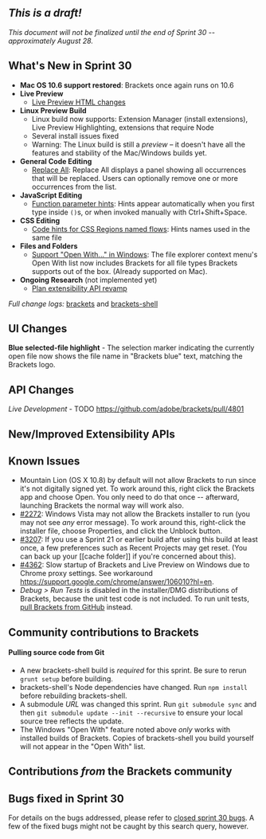 _This is a draft!_
--------------------
_This document will not be finalized until the end of Sprint 30 -- approximately August 28._

What's New in Sprint 30
-----------------------
* **Mac OS 10.6 support restored**: Brackets once again runs on 10.6
* **Live Preview**
    * [Live Preview HTML changes](https://trello.com/c/cc8kk9zG/927-5-live-development-html-initial-implementation)
* **Linux Preview Build**
    * Linux build now supports: Extension Manager (install extensions), Live Preview Highlighting, extensions that require Node
    * Several install issues fixed
    * Warning: The Linux build is still a _preview_ &ndash; it doesn't have all the features and stability of the Mac/Windows builds yet.
* **General Code Editing**
    * [Replace All](https://github.com/adobe/brackets/pull/4686): Replace All displays a panel showing all occurrences that will be replaced. Users can optionally remove one or more occurrences from the list.
* **JavaScript Editing**
    * [Function parameter hints](https://github.com/adobe/brackets/pull/4637): Hints appear automatically when you first type inside `()`s, or when invoked manually with Ctrl+Shift+Space.
* **CSS Editing**
    * [Code hints for CSS Regions named flows](https://trello.com/c/gNvtHgu7/949-1-css-regions-named-flow): Hints names used in the same file
* **Files and Folders**
    * [Support "Open With..." in Windows](https://github.com/adobe/brackets-shell/pull/299): The file explorer context menu's Open With list now includes Brackets for all file types Brackets supports out of the box. (Already supported on Mac).
* **Ongoing Research** (not implemented yet)
    * [Plan extensibility API revamp](https://trello.com/c/rnN0XwK0/876-3-research-extension-api-design)


_Full change logs:_ [brackets](https://github.com/adobe/brackets/compare/sprint-29...sprint-30#commits_bucket) and [brackets-shell](https://github.com/adobe/brackets-shell/compare/sprint-29...sprint-30#commits_bucket)


UI Changes
----------
**Blue selected-file highlight** - The selection marker indicating the currently open file now shows the file name in "Brackets blue" text, matching the Brackets logo.


API Changes
-----------

*Live Development* - TODO https://github.com/adobe/brackets/pull/4801

New/Improved Extensibility APIs
-------------------------------


Known Issues
------------
* Mountain Lion (OS X 10.8) by default will not allow Brackets to run since it's not digitally signed yet. To work around this, right click the Brackets app and choose Open. You only need to do that once -- afterward, launching Brackets the normal way will work also.
* [#2272](https://github.com/adobe/brackets/issues/2272): Windows Vista may not allow the Brackets installer to run (you may not see _any_ error message). To work around this, right-click the installer file, choose Properties, and click the Unblock button.
* [#3207](https://github.com/adobe/brackets/issues/3207): If you use a Sprint 21 or earlier build after using this build at least once, a few preferences such as Recent Projects may get reset. (You can back up your [[cache folder]] if you're concerned about this).
* [#4362](https://github.com/adobe/brackets/issues/4362): Slow startup of Brackets and Live Preview on Windows due to Chrome proxy settings. See workaround https://support.google.com/chrome/answer/106010?hl=en.
* _Debug > Run Tests_ is disabled in the installer/DMG distributions of Brackets, because the unit test code is not included. To run unit tests, [pull Brackets from GitHub](https://github.com/adobe/brackets/wiki/How-to-Hack-on-Brackets#wiki-getcode) instead.


Community contributions to Brackets
-----------------------------------


#### Pulling source code from Git
* A new brackets-shell build is _required_ for this sprint. Be sure to rerun `grunt setup` before building.
* brackets-shell's Node dependencies have changed. Run `npm install` before rebuilding brackets-shell.
* A submodule _URL_ was changed this sprint. Run `git submodule sync` and then `git submodule update --init --recursive` to ensure your local source tree reflects the update.
* The Windows "Open With" feature noted above _only_ works with installed builds of Brackets. Copies of brackets-shell you build yourself will not appear in the "Open With" list.

Contributions _from_ the Brackets community
-------------------------------------------

Bugs fixed in Sprint 30
-----------------------
For details on the bugs addressed, please refer to [closed sprint 30 bugs](https://github.com/adobe/brackets/issues?labels=&milestone=17&state=closed). A few of the fixed bugs might not be caught by this search query, however.